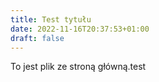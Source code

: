 ```yaml
---
title: Test tytułu
date: 2022-11-16T20:37:53+01:00
draft: false
---
```

To jest plik ze stroną główną.test